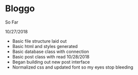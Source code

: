 # Bloggo

So Far

10/27/2018
- Basic file structure laid out
- Basic html and styles generated
- Basic database class with connection
- Basic post class with read
10/28/2018
- Began building out new post interface
- Normalized css and updated font so my eyes stop bleeding